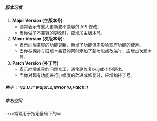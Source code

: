 ##### 版本习惯

1. **Major Version (主版本号)**:
   - 通常表示有重大更新或不兼容的 API 修改。
   - 当你做了不兼容的更改时，应增加主版本号。
2. **Minor Version (次版本号)**:
   - 表示向后兼容的功能更新，新增了功能但不影响现有功能的使用。
   - 当你在保持与旧版本兼容的同时添加了新功能或改进时，应增加次版本号。
3. **Patch Version (补丁号)**:
   - 表示向后兼容的问题修正，通常是修复bug或小的更改。
   - 当你对现有功能进行小幅度的改进或修复时，应增加补丁号。

##### 例子："v2.0.1" Major:2;Minor :0;Patch:1



##### 命名空间

`::xx`常常用于指定全局下的xx

